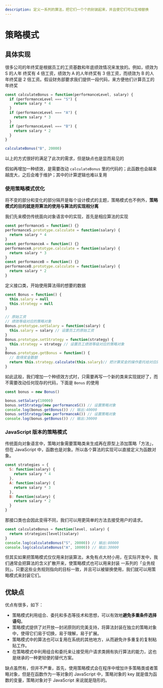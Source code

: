 ```yaml
---
description: 定义一系列的算法，把它们一个个的封装起来，并且使它们可以互相替换
---
```


# 策略模式

## 具体实现

很多公司的年终奖是根据员工的工资基数和年底绩效情况来发放的。例如，绩效为 S 的人年 终奖有 4 倍工资，绩效为 A 的人年终奖有 3 倍工资，而绩效为 B 的人年终奖是 2 倍工资。假设财务部要求我们提供一段代码，来方便他们计算员工的年终奖

```javascript
const calculateBonus = function(performanceLevel, salary) {
  if (performanceLevel === "S") {
    return salary * 4
  }
  if (performanceLevel === "A") {
    return salary * 3
  }
  if (performanceLevel === "B") {
    return salary * 2
  }
}

calculateBonus("B", 20000) 
```

以上的方式很好的满足了此次的需求，但是缺点也是显而易见的

假如再增加一种绩效，是需要改动 `calculateBonus` 里的代码的；此函数也会越来越庞大，之后会难于维护；其中的计算逻辑也难以复用

### 使用策略模式优化

将不变的部分和变化的部分隔开是每个设计模式的主题，策略模式也不例外，**策略模式的目的就是将算法的使用与算法的实现相分离**

我们先来模仿传统面向对象语言中的实现，首先是相应算法的实现

```javascript
const performanceS = function() {}
performanceS.prototype.calculate = function(salary) {
  return salary * 4
}
const performanceA = function() {}
performanceA.prototype.calculate = function(salary) {
  return salary * 3
}
const performanceB = function() {}
performanceB.prototype.calculate = function(salary) {
  return salary * 2
}
```

定义接口类，开始使用算法得的想要的数据

```javascript
const Bonus = function() {
  this.salary = null
  this.strategy = null
}

// 原始工资
// 绩效等级对应的策略对象
Bonus.prototype.setSalary = function(salary) {
  this.salary = salary // 设置员工的原始工资
}
Bonus.prototype.setStrategy = function(strategy) {
  this.strategy = strategy // 设置员工绩效等级对应的策略对象
}
Bonus.prototype.getBonus = function() {
  // 取得奖金数额
  return this.strategy.calculate(this.salary)// 把计算奖金的操作委托给对应的策略对象
}
```

如此这般，我们增加一个种绩效方式时，只需要再写一个新的类来实现就好了，而不需要改动任何现存的代码，下面是 `Bonus` 的使用

```javascript
const bonus = new Bonus()

bonus.setSalary(10000)
bonus.setStrategy(new performanceS()) // 设置策略对象
console.log(bonus.getBonus()) // 输出:40000
bonus.setStrategy(new performanceA()) // 设置策略对象
console.log(bonus.getBonus()) // 输出:30000
```

### JavaScript 版本的策略模式

传统面向对象语言中，策略对象需要策略类来生成再在原型上添加策略「方法」，但在 JavaScript 中，函数也是对象。所以各个算法的实现可以直接定义为函数对象。

```javascript
const strategies = {
  S: function(salary) {
    return salary * 4
  },
  A: function(salary) {
    return salary * 3
  },
  B: function(salary) {
    return salary * 2
  }
}
```

那接口类也会因此变得不同，我们可以用更简单的方法去接受用户的请求。

```javascript
const calculateBonus = function(level, salary) {
  return strategies[level](salary)
}
console.log(calculateBonus("S", 20000)) // 输出:80000
console.log(calculateBonus("A", 10000)) // 输出:30000
```

但其实如果把策略模式仅仅用来封装算法，未免有点大材小用，在实际开发中，我们通常会把算法的含义扩散开来，使策略模式也可以用来封装 一系列的「业务规则」。只要这些业务规则指向的目标一致，并且可以被替换使用，我们就可以用策略模式来封装它们。

## 优缺点

优点有很多，如下：

* 策略模式利用组合、委托和多态等技术和思想，可以有效地**避免多重条件选择语句**。
* 策略模式提供了对开放—封闭原则的完美支持，将算法封装在独立的策略对象中，使得它们易于切换，易于理解，易于扩展。
* 策略模式中的算法也可以复用在系统的其他地方，从而避免许多重复的复制粘贴工作。
* 在策略模式中利用组合和委托来让接受用户请求类拥有执行算法的能力，这也是继承的一种更轻便的替代方案。

缺点虽然有，但并不严重，首先，使用策略模式会在程序中增加许多策略类或者策略对象，但是在函数作为一等对象的 JavaScript 中，策略对象的 key 就是值为函数的变量，策略对象对于 JavaScript 来说就是隐形的。

